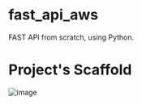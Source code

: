# fast_api_aws
FAST API from scratch, using Python.

# Project's Scaffold ##
![image](https://user-images.githubusercontent.com/97979605/197397462-eb813289-6969-466b-bb30-bdd9eed4d4c4.png)
